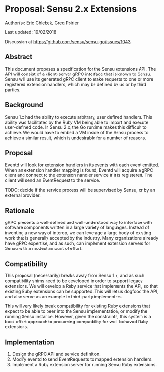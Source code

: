 # Proposal: Sensu 2.x Extensions

Author(s): Eric Chlebek, Greg Poirier

Last updated: 19/02/2018

Discussion at https://github.com/sensu/sensu-go/issues/1043

## Abstract

This document proposes a specification for the Sensu extensions API. The API
will consist of a client-server gRPC interface that is known to Sensu. Sensu
will use its generated gRPC client to make requests to one or more registered
extension handlers, which may be defined by us or by third parties.

## Background

Sensu 1.x had the ability to execute arbitrary, user defined handlers. This
ability was facilitated by the Ruby VM being able to import and execute
user-defined code. In Sensu 2.x, the Go runtime makes this difficult to
achieve. We would have to embed a VM inside of the Sensu process to achieve
a similar result, which is undesirable for a number of reasons.

## Proposal

Eventd will look for extension handlers in its events with each event emitted.
When an extension handler mapping is found, Eventd will acquire a gRPC client
and connect to the extension handler service if it is registered. The client
will send an EventRequest to the service.

TODO: decide if the service process will be supervised by Sensu, or by an
external provider.

## Rationale

gRPC presents a well-defined and well-understood way to interface with software
components written in a large variety of languages. Instead of inventing a new
way of interop, we can leverage a large body of existing work that is generally
accepted by the industry. Many organizations already have gRPC expertise, and
as such, can implement extension servers for Sensu with a modest amount of
effort.

## Compatibility

This proposal (necessarily) breaks away from Sensu 1.x, and as such
compatibility shims need to be developed in order to support legacy extensions.
We will develop a Ruby service that implements the API, so that existing Ruby
extensions can be supported. This will let us dogfood the API, and also serve
as an example to third-party implementers.

This will very likely break compatibility for existing Ruby extensions that
expect to be able to peer into the Sensu implementation, or modify the running
Sensu instance. However, given the constraints, this system is a best-effort
approach to preserving compatbility for well-behaved Ruby extensions.

## Implementation

1. Design the gRPC API and service definition.
1. Modify eventd to send EventRequests to mapped extension handlers.
1. Implement a Ruby extension server for running Sensu Ruby extensions.
